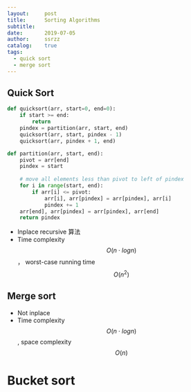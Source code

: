 ```yaml
---
layout:     post
title:      Sorting Algorithms 
subtitle:   
date:       2019-07-05
author:     ssrzz
catalog: 	true
tags:
  - quick sort
  - merge sort
---
```


## Quick Sort

```py
def quicksort(arr, start=0, end=0):
    if start >= end:
        return
    pindex = partition(arr, start, end)
    quicksort(arr, start, pindex - 1)
    quicksort(arr, pindex + 1, end)

def partition(arr, start, end):
    pivot = arr[end]
    pindex = start
    
    # move all elements less than pivot to left of pindex
    for i in range(start, end):
        if arr[i] <= pivot:
            arr[i], arr[pindex] = arr[pindex], arr[i]
            pindex += 1
    arr[end], arr[pindex] = arr[pindex], arr[end]
    return pindex

```

* Inplace recursive 算法 
* Time complexity $$O(n  \cdot  logn)$$， worst-case running time $$O(n^2)$$



## Merge sort

* Not inplace 
* Time complexity $$O(n \cdot logn) $$, space complexity $$O(n)$$ 



# Bucket sort 

